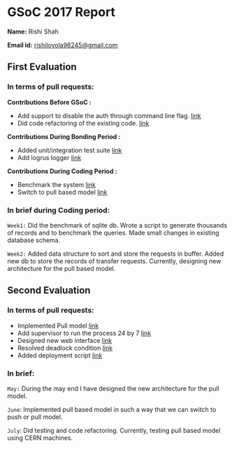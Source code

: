 # GSoC 2017 Report

**Name:** Rishi Shah

**Email id:** rishiloyola98245@gmail.com

## First Evaluation

### In terms of pull requests:

**Contributions Before GSoC :**
- Add support to disable the auth through command line flag. [link](https://github.com/vkuznet/transfer2go/pull/2)
- Did code refactoring of the existing code. [link](https://github.com/vkuznet/transfer2go/pull/4)

**Contributions During Bonding Period :**
- Added unit/integration test suite [link](https://github.com/vkuznet/transfer2go/pull/20)
- Add logrus logger [link](https://github.com/vkuznet/transfer2go/pull/22)

**Contributions During Coding Period :**
- Benchmark the system [link](https://github.com/vkuznet/transfer2go/pull/23)
- Switch to pull based model [link](https://github.com/vkuznet/transfer2go/pull/26)

### In brief during Coding period:

`Week1:` Did the benchmark of sqlite db. Wrote a script to generate thousands of records and to benchmark the queries. Made small changes in existing database schema.

`Week2:` Added data structure to sort and store the requests in buffer. Added new db to store the records of transfer requests. Currently, designing new architecture for the pull based model.

## Second Evaluation

### In terms of pull requests:

- Implemented Pull model [link](https://github.com/vkuznet/transfer2go/pull/26)
- Add supervisor to run the process 24 by 7 [link](https://github.com/vkuznet/transfer2go/pull/30)
- Designed new web interface [link](https://github.com/vkuznet/transfer2go/pull/32)
- Resolved deadlock condition [link](https://github.com/vkuznet/transfer2go/pull/33)
- Added deployment script [link](https://github.com/vkuznet/transfer2go/pull/34)

### In brief:

`May:` During the may end I have designed the new architecture for the pull model.

`June`: Implemented pull based model in such a way that we can switch to push or pull model.

`July`: Did testing and code refactoring. Currently, testing pull based model using CERN machines.
